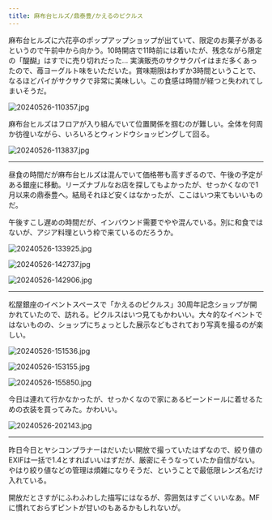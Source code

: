 ```yaml
---
title: 麻布台ヒルズ/鼎泰豊/かえるのピクルス
---
```


麻布台ヒルズに六花亭のポップアップショップが出ていて、限定のお菓子があるというので午前中から向かう。10時開店で11時前には着いたが、残念ながら限定の「醍醐」はすでに売り切れだった... 実演販売のサクサクパイはまだ多くあったので、苺ヨーグルト味をいただいた。賞味期限はわずか3時間ということで、なるほどパイがサクサクで非常に美味しい。この食感は時間が経つと失われてしまいそうだ。

![20240526-110357.jpg](https://ceshmina-photos.s3.ap-northeast-1.amazonaws.com/medium/202405/20240526-110357.jpg "サクサクパイ")

麻布台ヒルズはフロアが入り組んでいて位置関係を掴むのが難しい。全体を何周か彷徨いながら、いろいろとウィンドウショッピングして回る。

![20240526-113837.jpg](https://ceshmina-photos.s3.ap-northeast-1.amazonaws.com/medium/202405/20240526-113837.jpg "アートギャラリーみたいなところもあった")

---

昼食の時間だが麻布台ヒルズは混んでいて価格帯も高すぎるので、午後の予定がある銀座に移動。リーズナブルなお店を探してもよかったが、せっかくなので1月以来の鼎泰豊へ。結局それほど安くはなかったが、ここはいつ来てもいいものだ。

午後すこし遅めの時間だが、インバウンド需要でやや混んでいる。別に和食ではないが、アジア料理という枠で来ているのだろうか。

![20240526-133925.jpg](https://ceshmina-photos.s3.ap-northeast-1.amazonaws.com/medium/202405/20240526-133925.jpg "到着時点で前に5組、25分ほど待った")

![20240526-142737.jpg](https://ceshmina-photos.s3.ap-northeast-1.amazonaws.com/medium/202405/20240526-142737.jpg "ピリ辛ワンタン")

![20240526-142906.jpg](https://ceshmina-photos.s3.ap-northeast-1.amazonaws.com/medium/202405/20240526-142906.jpg "小籠包。これは外せない")

---

松屋銀座のイベントスペースで「かえるのピクルス」30周年記念ショップが開かれていたので、訪れる。ピクルスはいつ見てもかわいい。大々的なイベントではないものの、ショップにちょっとした展示などもされており写真を撮るのが楽しい。

![20240526-151536.jpg](https://ceshmina-photos.s3.ap-northeast-1.amazonaws.com/medium/202405/20240526-151536.jpg "ピクラーからのメッセージ")

![20240526-153155.jpg](https://ceshmina-photos.s3.ap-northeast-1.amazonaws.com/medium/202405/20240526-153155.jpg "会議中！")

![20240526-155850.jpg](https://ceshmina-photos.s3.ap-northeast-1.amazonaws.com/medium/202405/20240526-155850.jpg "すごい数のグッズが展開されている")

今日は連れて行かなかったが、せっかくなので家にあるビーンドールに着せるための衣装を買ってみた。かわいい。

![20240526-202143.jpg](https://ceshmina-photos.s3.ap-northeast-1.amazonaws.com/medium/202405/20240526-202143.jpg "ギンガムワンピース")

---

昨日今日とヤシコンプラナーはだいたい開放で撮っていたはずなので、絞り値のEXIFは一括で1.4とすればいいはずだが、厳密にそうなっていたか自信がない。やはり絞り値などの管理は煩雑になりそうだ、ということで最低限レンズ名だけ入れている。

開放だとさすがにふわふわした描写にはなるが、雰囲気はすごくいいなあ。MFに慣れておらずピントが甘いのもあるかもしれないが。
